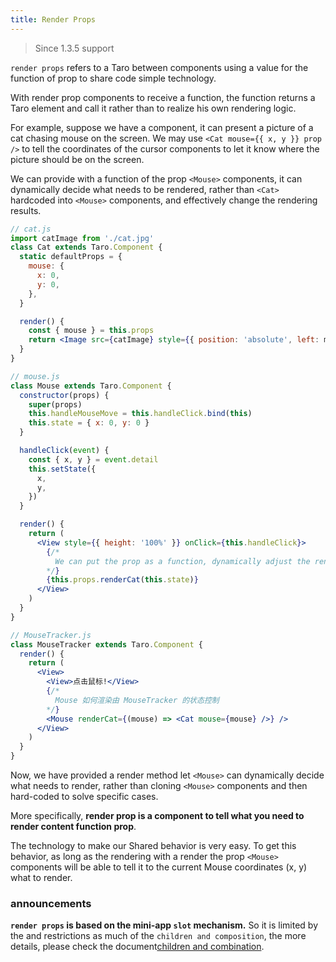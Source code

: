 ```yaml
---
title: Render Props
---
```


> Since 1.3.5 support

`render props` refers to a Taro between components using a value for the function of prop to share code simple technology.

With render prop components to receive a function, the function returns a Taro element and call it rather than to realize his own rendering logic.

For example, suppose we have a component, it can present a picture of a cat chasing mouse on the screen. We may use `<Cat mouse={{ x, y }} prop />` to tell the coordinates of the cursor components to let it know where the picture should be on the screen.

We can provide with a function of the prop `<Mouse>` components, it can dynamically decide what needs to be rendered, rather than `<Cat>` hardcoded into `<Mouse>` components, and effectively change the rendering results.

```jsx
// cat.js
import catImage from './cat.jpg'
class Cat extends Taro.Component {
  static defaultProps = {
    mouse: {
      x: 0,
      y: 0,
    },
  }

  render() {
    const { mouse } = this.props
    return <Image src={catImage} style={{ position: 'absolute', left: mouse.x, top: mouse.y }} />
  }
}

// mouse.js
class Mouse extends Taro.Component {
  constructor(props) {
    super(props)
    this.handleMouseMove = this.handleClick.bind(this)
    this.state = { x: 0, y: 0 }
  }

  handleClick(event) {
    const { x, y } = event.detail
    this.setState({
      x,
      y,
    })
  }

  render() {
    return (
      <View style={{ height: '100%' }} onClick={this.handleClick}>
        {/*
          We can put the prop as a function, dynamically adjust the rendering content.
        */}
        {this.props.renderCat(this.state)}
      </View>
    )
  }
}

// MouseTracker.js
class MouseTracker extends Taro.Component {
  render() {
    return (
      <View>
        <View>点击鼠标!</View>
        {/*
          Mouse 如何渲染由 MouseTracker 的状态控制
        */}
        <Mouse renderCat={(mouse) => <Cat mouse={mouse} />} />
      </View>
    )
  }
}
```

Now, we have provided a render method let `<Mouse>` can dynamically decide what needs to render, rather than cloning `<Mouse>` components and then hard-coded to solve specific cases.

More specifically, **render prop is a component to tell what you need to render content function prop**.

The technology to make our Shared behavior is very easy. To get this behavior, as long as the rendering with a render the prop `<Mouse>` components will be able to tell it to the current Mouse coordinates (x, y) what to render.

### announcements

**`render props` is based on the mini-app `slot` mechanism.** So it is limited by the and restrictions as much of the `children and composition`, the more details, please check the document[children and combination](./children.md#announcements).
